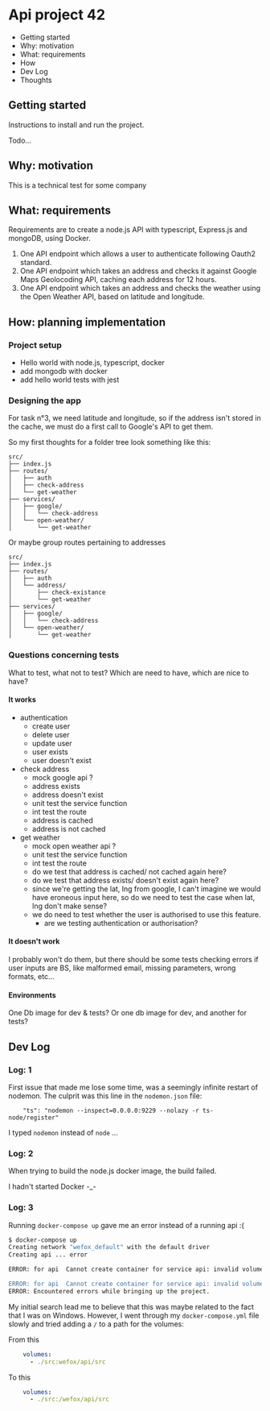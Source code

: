 # Api project 42

- Getting started
- Why: motivation
- What: requirements
- How
- Dev Log
- Thoughts

## Getting started

Instructions to install and run the project.

Todo...

## Why: motivation

This is a technical test for some company

## What: requirements

Requirements are to create a node.js API with typescript, Express.js and mongoDB, using Docker.

1. One API endpoint which allows a user to authenticate following Oauth2 standard.
2. One API endpoint which takes an address and checks it against Google Maps Geolocoding API, caching each address for 12 hours.
3. One API endpoint which takes an address and checks the weather using the Open Weather API, based on latitude and longitude.

## How: planning implementation

### Project setup

- Hello world with node.js, typescript, docker
- add mongodb with docker
- add hello world tests with jest

### Designing the app

For task n°3, we need latitude and longitude, so if the address isn't stored in the cache, we must do a first call to Google's API to get them.

So my first thoughts for a folder tree look something like this:

```
src/
├── index.js
├── routes/
│   ├── auth
│   ├── check-address
│   └── get-weather
├── services/
│   ├── google/
│   │   └── check-address
│   └── open-weather/
│       └── get-weather
```

Or maybe group routes pertaining to addresses

```
src/
├── index.js
├── routes/
│   ├── auth
│   └── address/
│       ├── check-existance
│       └── get-weather
├── services/
│   ├── google/
│   │   └── check-address
│   └── open-weather/
│       └── get-weather
```

### Questions concerning tests

What to test, what not to test?
Which are need to have, which are nice to have?

#### It works

- authentication
  - create user
  - delete user
  - update user
  - user exists
  - user doesn't exist
- check address
  - mock google api ?
  - address exists
  - address doesn't exist
  - unit test the service function
  - int test the route
  - address is cached
  - address is not cached
- get weather
  - mock open weather api ?
  - unit test the service function
  - int test the route
  - do we test that address is cached/ not cached again here?
  - do we test that address exists/ doesn't exist again here?
  - since we're getting the lat, lng from google, I can't imagine we would have eroneous input here, so do we need to test the case when lat, lng don't make sense?
  - we do need to test whether the user is authorised to use this feature.
    - are we testing authentication or authorisation?

#### It doesn't work

I probably won't do them, but there should be some tests checking errors if user inputs are BS, like malformed email, missing parameters, wrong formats, etc...

#### Environments

One Db image for dev & tests?
Or one db image for dev, and another for tests?

## Dev Log

### Log: 1

First issue that made me lose some time, was a seemingly infinite restart of nodemon. The culprit was this line in the `nodemon.json` file:

```
    "ts": "nodemon --inspect=0.0.0.0:9229 --nolazy -r ts-node/register"
```

I typed `nodemon` instead of `node` ...

### Log: 2

When trying to build the node.js docker image, the build failed.

I hadn't started Docker -_-

### Log: 3

Running `docker-compose up` gave me an error instead of a running api :(

```sh
$ docker-compose up
Creating network "wefox_default" with the default driver
Creating api ... error

ERROR: for api  Cannot create container for service api: invalid volume specification: '/run/desktop/mnt/host/c/Users/Rory/dev/TECHNICAL-TESTS/wefox/src:wefox/api/src:rw': invalid mount config for type "bind": invalid mount path: 'wefox/api/src' mount path must be absolute                     op/mnt/host/c/Users/Rory/dev/TECHNICAL-TESTS/wefox/src:wefox/api/src:rw': invalid mount config for ty

ERROR: for api  Cannot create container for service api: invalid volume specification: '/run/desktop/mnt/host/c/Users/Rory/dev/TECHNICAL-TESTS/wefox/src:wefox/api/src:rw': invalid mount config forop/mnt/host/c/Users/Rory/dev/TECHNICAL-TESTS/wefox/src:wefox/api/src:rw': invalid mount config for ty type "bind": invalid mount path: 'wefox/api/src' mount path must be absolute
ERROR: Encountered errors while bringing up the project.
```

My initial search lead me to believe that this was maybe related to the fact that I was on Windows.
However, I went through my `docker-compose.yml` file slowly and tried adding a `/` to a path for the volumes:

From this

```yml
    volumes:
      - ./src:wefox/api/src
```

To this

```yml
    volumes:
      - ./src:/wefox/api/src
```
